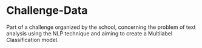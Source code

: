 # Challenge-Data
Part of a challenge organized by the school, concerning the problem of text analysis using the NLP technique and aiming to create a Multilabel Classification model.
